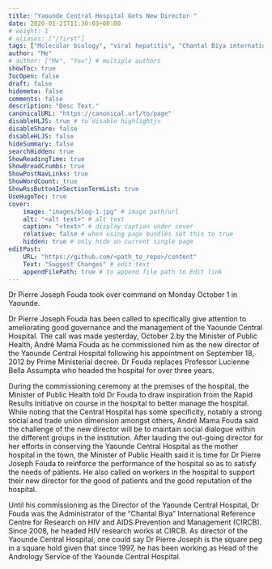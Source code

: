 ```yaml
---
title: "Yaounde Central Hospital Gets New Director "
date: 2020-01-21T11:30:03+00:00
# weight: 1
# aliases: ["/first"]
tags: ["Molecular biology", "viral hepatitis", "Chantal Biya international reference center"]
author: "Me"
# author: ["Me", "You"] # multiple authors
showToc: true
TocOpen: false
draft: false
hidemeta: false
comments: false
description: "Desc Text."
canonicalURL: "https://canonical.url/to/page"
disableHLJS: true # to disable highlightjs
disableShare: false
disableHLJS: false
hideSummary: false
searchHidden: true
ShowReadingTime: true
ShowBreadCrumbs: true
ShowPostNavLinks: true
ShowWordCount: true
ShowRssButtonInSectionTermList: true
UseHugoToc: true
cover:
    image: "images/blog-1.jpg" # image path/url
    alt: "<alt text>" # alt text
    caption: "<text>" # display caption under cover
    relative: false # when using page bundles set this to true
    hidden: true # only hide on current single page
editPost:
    URL: "https://github.com/<path_to_repo>/content"
    Text: "Suggest Changes" # edit text
    appendFilePath: true # to append file path to Edit link
---
```

Dr Pierre Joseph Fouda took over command on Monday October 1 in Yaounde.

Dr Pierre Joseph Fouda has been called to specifically give attention to ameliorating good governance and the management of the Yaounde Central Hospital. The call was made yesterday, October 2 by the Minister of Public Health, André Mama Fouda as he commissioned him as the new director of the Yaounde Central Hospital following his appointment on September 18, 2012 by Prime Ministerial decree. Dr Fouda replaces Professor Lucienne Bella Assumpta who headed the hospital for over three years.

During the commissioning ceremony at the premises of the hospital, the Minister of Public Health told Dr Fouda to draw inspiration from the Rapid Results Initiative on course in the hospital to better manage the hospital. While noting that the Central Hospital has some specificity, notably a strong social and trade union dimension amongst others, André Mama Fouda said the challenge of the new director will be to maintain social dialogue within the different groups in the institution. After lauding the out-going director for her efforts in conserving the Yaounde Central Hospital as the mother hospital in the town, the Minister of Public Health said it is time for Dr Pierre Joseph Fouda to reinforce the performance of the hospital so as to satisfy the needs of patients. He also called on workers in the hospital to support their new director for the good of patients and the good reputation of the hospital.

Until his commissioning as the Director of the Yaounde Central Hospital, Dr Fouda was the Administrator of the “Chantal Biya” International Reference Centre for Research on HIV and AIDS Prevention and Management (CIRCB). Since 2008, he headed HIV research works at CIRCB. As director of the Yaounde Central Hospital, one could say Dr Pierre Joseph is the square peg in a square hold given that since 1997, he has been working as Head of the Andrology Service of the Yaounde Central Hospital.